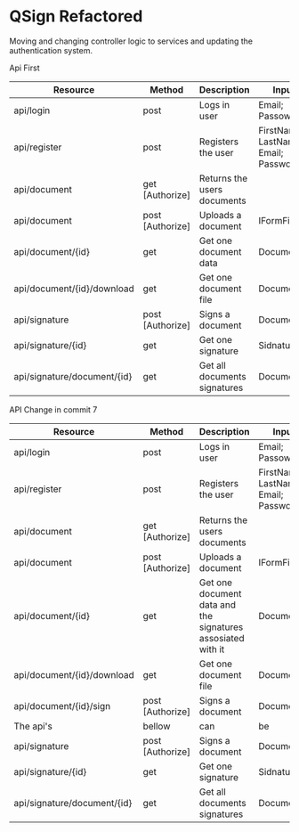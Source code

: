# QSign Refactored

Moving and changing controller logic to services and updating the authentication system.

Api First

| Resource | Method | Description | Input | Output |
| -------- | ------ | ----------- |------ |------- |
| api/login | post | Logs in user | Email; Passowrd; | JWT |
| api/register | post | Registers the user | FirstName; LastName; Email; Password; | JWT |
| api/document | get [Authorize] | Returns the users documents |  | List<DocumentData\> |
| api/document | post [Authorize] | Uploads a document | IFormFile | Created At api/document/{id} |
| api/document/{id} | get | Get one document data | DocumentId | <DocumentData\> |
| api/document/{id}/download | get | Get one document file | DocumentId | File |
| api/signature | post [Authorize] | Signs a document | DocumentId | <SignatureInfo\> |
| api/signature/{id} | get | Get one signature | SidnatureId | <SignatureInfo\> |
| api/signature/document/{id} | get | Get all documents signatures | DocumentId | <SignatureInfo\> |

API Change in commit 7

| Resource | Method | Description | Input | Output |
| -------- | ------ | ----------- |------ |------- |
| api/login | post | Logs in user | Email; Passowrd; | JWT |
| api/register | post | Registers the user | FirstName; LastName; Email; Password; | JWT |
| api/document | get [Authorize] | Returns the users documents |  | List<DocumentData\> |
| api/document | post [Authorize] | Uploads a document | IFormFile | Created At api/document/{id} |
| api/document/{id} | get | Get one document data and the signatures assosiated with it | DocumentId | <DocumentData\> <SignatureInfo\> |
| api/document/{id}/download | get | Get one document file | DocumentId | File |
| api/document/{id}/sign | post [Authorize] | Signs a document | DocumentId | <SignatureInfo\> |
| The api's | bellow | can | be | deleted |
| api/signature | post [Authorize] | Signs a document | DocumentId | <SignatureInfo\> |
| api/signature/{id} | get | Get one signature | SidnatureId | <SignatureInfo\> |
| api/signature/document/{id} | get | Get all documents signatures | DocumentId | <SignatureInfo\> |